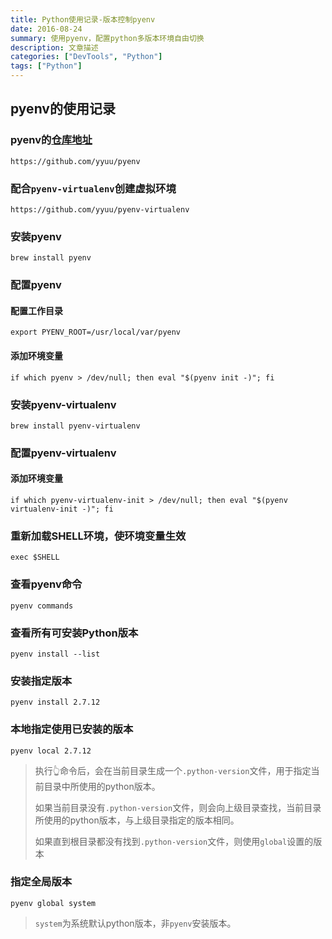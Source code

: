 ```yaml
---
title: Python使用记录-版本控制pyenv
date: 2016-08-24
summary: 使用pyenv，配置python多版本环境自由切换
description: 文章描述
categories: ["DevTools", "Python"]
tags: ["Python"]
---
```


## pyenv的使用记录

### pyenv的[仓库地址][pyenvGitHub]

```
https://github.com/yyuu/pyenv
```
	
### 配合``pyenv-virtualenv``创建虚拟环境

```	
https://github.com/yyuu/pyenv-virtualenv
```
	
### 安装pyenv

```
brew install pyenv
```

### 配置pyenv

#### 配置工作目录

```
export PYENV_ROOT=/usr/local/var/pyenv
```

#### 添加环境变量

```shell
if which pyenv > /dev/null; then eval "$(pyenv init -)"; fi
```

### 安装pyenv-virtualenv

```
brew install pyenv-virtualenv
```

### 配置pyenv-virtualenv

#### 添加环境变量

```shell
if which pyenv-virtualenv-init > /dev/null; then eval "$(pyenv virtualenv-init -)"; fi
```

### 重新加载SHELL环境，使环境变量生效

```
exec $SHELL
```
	
### 查看pyenv命令

```
pyenv commands
```

### 查看所有可安装Python版本

```
pyenv install --list
```

### 安装指定版本

```
pyenv install 2.7.12
```

### 本地指定使用已安装的版本

```
pyenv local 2.7.12
```
	
> 执行👆命令后，会在当前目录生成一个``.python-version``文件，用于指定当前目录中所使用的python版本。
> 
> 如果当前目录没有``.python-version``文件，则会向上级目录查找，当前目录所使用的python版本，与上级目录指定的版本相同。
> 
> 如果直到根目录都没有找到``.python-version``文件，则使用``global``设置的版本

### 指定全局版本

```
pyenv global system
```
	
> ``system``为系统默认python版本，非``pyenv``安装版本。
	
	
	
	
[pyenvGitHub]: https://github.com/yyuu/pyenv "仓库地址"